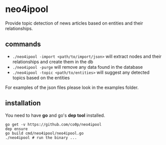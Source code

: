 neo4ipool
=========

Provide topic detection of news articles based on entities and their relationships.

commands
--------

 * ```./neo4ipool -import <path/to/import/json>``` will extract nodes and their relationships and create them in the db
 * ```./neo4ipool -purge``` will remove any data found in the database
 * ```./neo4ipool -topic <path/to/entities>``` will suggest any detected topics based on the entities
 
For examples of the json files please look in the examples folder.
 


installation
------------

You need to have **go** and go's **dep tool** installed. 

    go get -v https://github.com/co0p/neo4ipool
    dep ensure
    go build cmd/neo4ipool/neo4ipool.go
    ./neo4ipool # run the binary ...
